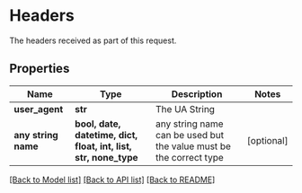 # Headers

The headers received as part of this request.

## Properties
Name | Type | Description | Notes
------------ | ------------- | ------------- | -------------
**user_agent** | **str** | The UA String | 
**any string name** | **bool, date, datetime, dict, float, int, list, str, none_type** | any string name can be used but the value must be the correct type | [optional]

[[Back to Model list]](../README.md#documentation-for-models) [[Back to API list]](../README.md#documentation-for-api-endpoints) [[Back to README]](../README.md)


